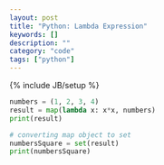 ```yaml
---
layout: post
title: "Python: Lambda Expression"
keywords: []
description: ""
category: "code"
tags: ["python"]
---
```

{% include JB/setup %}

```python
numbers = (1, 2, 3, 4)
result = map(lambda x: x*x, numbers)
print(result)

# converting map object to set
numbersSquare = set(result)
print(numbersSquare)
```

